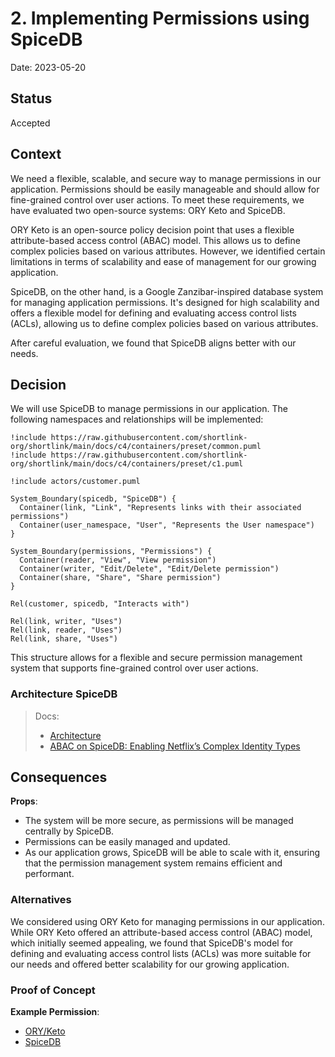 # 2. Implementing Permissions using SpiceDB

Date: 2023-05-20

## Status

Accepted

## Context

We need a flexible, scalable, and secure way to manage permissions in our application. 
Permissions should be easily manageable and should allow for fine-grained control over user actions. 
To meet these requirements, we have evaluated two open-source systems: ORY Keto and SpiceDB.

ORY Keto is an open-source policy decision point that uses a flexible attribute-based access control (ABAC) model. 
This allows us to define complex policies based on various attributes. 
However, we identified certain limitations in terms of scalability and ease of management for our growing application.

SpiceDB, on the other hand, is a Google Zanzibar-inspired database system for managing application permissions. 
It's designed for high scalability and offers a flexible model for defining and evaluating access control lists (ACLs), 
allowing us to define complex policies based on various attributes. 

After careful evaluation, we found that SpiceDB aligns better with our needs.

## Decision

We will use SpiceDB to manage permissions in our application. The following namespaces and
relationships will be implemented:

```plantuml
!include https://raw.githubusercontent.com/shortlink-org/shortlink/main/docs/c4/containers/preset/common.puml
!include https://raw.githubusercontent.com/shortlink-org/shortlink/main/docs/c4/containers/preset/c1.puml

!include actors/customer.puml

System_Boundary(spicedb, "SpiceDB") {
  Container(link, "Link", "Represents links with their associated permissions")
  Container(user_namespace, "User", "Represents the User namespace")
}

System_Boundary(permissions, "Permissions") {
  Container(reader, "View", "View permission")
  Container(writer, "Edit/Delete", "Edit/Delete permission")
  Container(share, "Share", "Share permission")
}

Rel(customer, spicedb, "Interacts with")

Rel(link, writer, "Uses")
Rel(link, reader, "Uses")
Rel(link, share, "Uses")
```

This structure allows for a flexible and secure permission management system that supports 
fine-grained control over user actions.

### Architecture SpiceDB

> Docs:
> - [Architecture](https://authzed.com/blog/spicedb-architecture)
> - [ABAC on SpiceDB: Enabling Netflix’s Complex Identity Types](https://authzed.com/blog/abac-on-spicedb-enabling-netflix-complex-identity-types)

## Consequences

**Props**:

- The system will be more secure, as permissions will be managed centrally by SpiceDB.
- Permissions can be easily managed and updated.
- As our application grows, SpiceDB will be able to scale with it, ensuring that the permission
  management system remains efficient and performant.

### Alternatives

We considered using ORY Keto for managing permissions in our application. 
While ORY Keto offered an attribute-based access control (ABAC) model, 
which initially seemed appealing, we found that SpiceDB's model 
for defining and evaluating access control lists (ACLs) was more suitable 
for our needs and offered better scalability for our growing application.

### Proof of Concept

**Example Permission**:

- [ORY/Keto](./proof/ADR-0002/permissions/permissions-v1.ts)
- [SpiceDB](./proof/ADR-0002/permissions/permissions-v1.zed)
